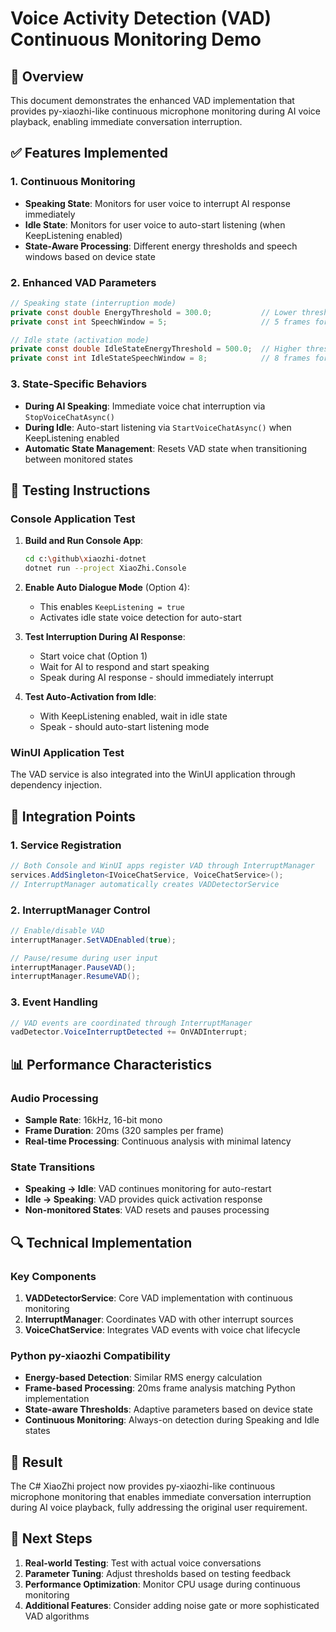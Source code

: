 # Voice Activity Detection (VAD) Continuous Monitoring Demo

## 🎯 Overview
This document demonstrates the enhanced VAD implementation that provides py-xiaozhi-like continuous microphone monitoring during AI voice playback, enabling immediate conversation interruption.

## ✅ Features Implemented

### 1. **Continuous Monitoring**
- **Speaking State**: Monitors for user voice to interrupt AI response immediately
- **Idle State**: Monitors for user voice to auto-start listening (when KeepListening enabled)
- **State-Aware Processing**: Different energy thresholds and speech windows based on device state

### 2. **Enhanced VAD Parameters**
```csharp
// Speaking state (interruption mode)
private const double EnergyThreshold = 300.0;           // Lower threshold for quick response
private const int SpeechWindow = 5;                     // 5 frames for fast interruption

// Idle state (activation mode)  
private const double IdleStateEnergyThreshold = 500.0;  // Higher threshold to avoid false positives
private const int IdleStateSpeechWindow = 8;            // 8 frames for more stable activation
```

### 3. **State-Specific Behaviors**
- **During AI Speaking**: Immediate voice chat interruption via `StopVoiceChatAsync()`
- **During Idle**: Auto-start listening via `StartVoiceChatAsync()` when KeepListening enabled
- **Automatic State Management**: Resets VAD state when transitioning between monitored states

## 🧪 Testing Instructions

### Console Application Test
1. **Build and Run Console App**:
   ```bash
   cd c:\github\xiaozhi-dotnet
   dotnet run --project XiaoZhi.Console
   ```

2. **Enable Auto Dialogue Mode** (Option 4):
   - This enables `KeepListening = true`
   - Activates idle state voice detection for auto-start

3. **Test Interruption During AI Response**:
   - Start voice chat (Option 1)
   - Wait for AI to respond and start speaking
   - Speak during AI response - should immediately interrupt

4. **Test Auto-Activation from Idle**:
   - With KeepListening enabled, wait in idle state
   - Speak - should auto-start listening mode

### WinUI Application Test
The VAD service is also integrated into the WinUI application through dependency injection.

## 🔧 Integration Points

### 1. **Service Registration**
```csharp
// Both Console and WinUI apps register VAD through InterruptManager
services.AddSingleton<IVoiceChatService, VoiceChatService>();
// InterruptManager automatically creates VADDetectorService
```

### 2. **InterruptManager Control**
```csharp
// Enable/disable VAD
interruptManager.SetVADEnabled(true);

// Pause/resume during user input
interruptManager.PauseVAD();
interruptManager.ResumeVAD();
```

### 3. **Event Handling**
```csharp
// VAD events are coordinated through InterruptManager
vadDetector.VoiceInterruptDetected += OnVADInterrupt;
```

## 📊 Performance Characteristics

### Audio Processing
- **Sample Rate**: 16kHz, 16-bit mono
- **Frame Duration**: 20ms (320 samples per frame)
- **Real-time Processing**: Continuous analysis with minimal latency

### State Transitions
- **Speaking → Idle**: VAD continues monitoring for auto-restart
- **Idle → Speaking**: VAD provides quick activation response
- **Non-monitored States**: VAD resets and pauses processing

## 🔍 Technical Implementation

### Key Components
1. **VADDetectorService**: Core VAD implementation with continuous monitoring
2. **InterruptManager**: Coordinates VAD with other interrupt sources
3. **VoiceChatService**: Integrates VAD events with voice chat lifecycle

### Python py-xiaozhi Compatibility
- **Energy-based Detection**: Similar RMS energy calculation
- **Frame-based Processing**: 20ms frame analysis matching Python implementation
- **State-aware Thresholds**: Adaptive parameters based on device state
- **Continuous Monitoring**: Always-on detection during Speaking and Idle states

## 🎉 Result
The C# XiaoZhi project now provides py-xiaozhi-like continuous microphone monitoring that enables immediate conversation interruption during AI voice playback, fully addressing the original user requirement.

## 🚀 Next Steps
1. **Real-world Testing**: Test with actual voice conversations
2. **Parameter Tuning**: Adjust thresholds based on testing feedback
3. **Performance Optimization**: Monitor CPU usage during continuous monitoring
4. **Additional Features**: Consider adding noise gate or more sophisticated VAD algorithms
